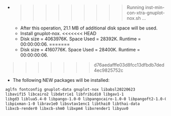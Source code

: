 * >>>>>>>>> Running inst-min-con-xtra-gnuplot-nox.sh ...
  * After this operation, 21.1 MB of additional disk space will be used.
  * Install gnuplot-nox.
<<<<<<< HEAD
  * Disk size = 4063976K. Space Used = 28392K. Runtime = 00:00:00:06.
=======
  * Disk size = 4160776K. Space Used = 28400K. Runtime = 00:00:00:06.
>>>>>>> d76aedafffe03d8fcc13dfbdb7ded4ec9825752c
  * The following NEW packages will be installed:
  ```bash
aglfn fontconfig gnuplot-data gnuplot-nox libabsl20220623
libavif15 libcairo2 libdatrie1 libfribidi0 libgav1-1
libgd3 liblua5.4-0 libpango-1.0-0 libpangocairo-1.0-0 libpangoft2-1.0-0
libpixman-1-0 librav1e0 libsvtav1enc1 libthai0 libthai-data
libxcb-render0 libxcb-shm0 libxpm4 libxrender1 libyuv0
  ```
